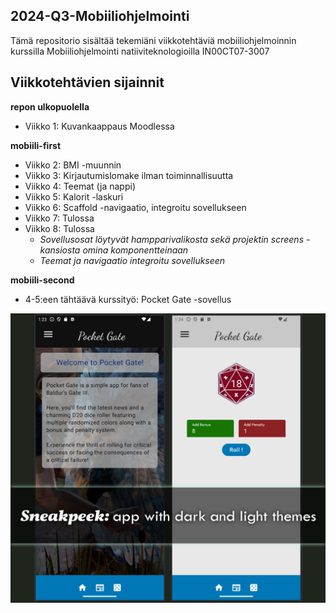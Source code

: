 
## 2024-Q3-Mobiiliohjelmointi

Tämä repositorio sisältää tekemiäni viikkotehtäviä mobiiliohjelmoinnin kurssilla Mobiiliohjelmointi natiiviteknologioilla IN00CT07-3007

## Viikkotehtävien sijainnit

**repon ulkopuolella**
- Viikko 1: Kuvankaappaus Moodlessa

**mobiili-first**
- Viikko 2: BMI -muunnin
- Viikko 3: Kirjautumislomake ilman toiminnallisuutta
- Viikko 4: Teemat (ja nappi)
- Viikko 5: Kalorit -laskuri
- Viikko 6: Scaffold -navigaatio, integroitu sovellukseen
- Viikko 7: Tulossa
- Viikko 8: Tulossa
  - *Sovellusosat löytyvät hampparivalikosta sekä projektin screens -kansiosta omina komponentteinaan*
  - *Teemat ja navigaatio integroitu sovellukseen*

**mobiili-second**
- 4-5:een tähtäävä kurssityö: Pocket Gate -sovellus


![SneakPeek: App with dark and light themes](image.png)